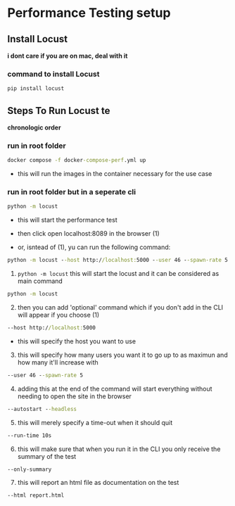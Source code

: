 

# Performance Testing setup

## Install Locust


**i dont care if you are on mac, deal with it**

### command to install Locust
```cmd
pip install locust
```

## Steps To Run Locust te

**chronologic order**

### run in root folder 
```cmd
docker compose -f docker-compose-perf.yml up
```
- this will run the images in the container necessary for the use case


### run in root folder but in a seperate cli 
```cmd
python -m locust
```
- this will start the performance test

- then click open localhost:8089 in the browser (1)


- or, isntead of (1), yu can run the following command:


```cmd
python -m locust --host http://localhost:5000 --user 46 --spawn-rate 5 --autostart --headless --run-time 10s --only-summary --html report.html
```
1. `python -m locust` this will start the locust and it can be considered as main command 
```cmd
python -m locust
```

2. then you can add 'optional' command which if you don't add in the CLI will appear if you choose (1)
```cmd
--host http://localhost:5000
```
- this will specify the host you want to use 

3. this will specify how many users you want it to go up to as maximun and how many it'll increase with
```cmd
--user 46 --spawn-rate 5
```

4. adding this at the end of the command will start everything without needing to open the site in the browser
```cmd
--autostart --headless
```

5. this will merely specify a time-out when it should quit
```cmd
--run-time 10s
```

6. this will make sure that when you run it in the CLI you only receive the summary of the test
```cmd
--only-summary
```

7. this will report an html file as documentation on the test
```cmd
--html report.html
```

